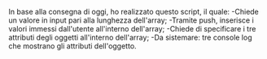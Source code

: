 In base alla consegna di oggi, ho realizzato questo script, il quale:
-Chiede un valore in input pari alla lunghezza dell'array;
-Tramite push, inserisce i valori immessi dall'utente all'interno dell'array;
-Chiede di specificare i tre attributi degli oggetti all'interno dell'array;
-Da sistemare: tre console log che mostrano gli attributi dell'oggetto.

